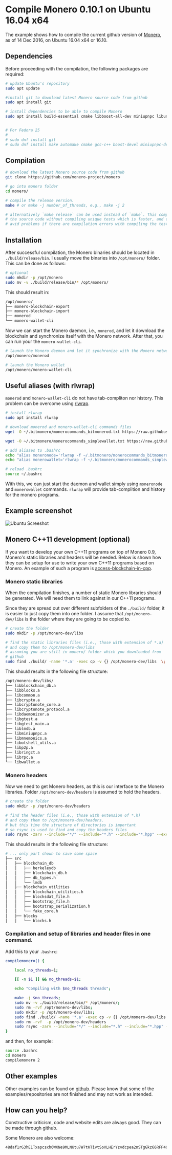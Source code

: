 # Compile Monero 0.10.1 on Ubuntu 16.04 x64

The example shows how to compile the current github version of [Monero](https://getmonero.org/), as of 14 Dec 2016, on Ubuntu 16.04 x64 or 16.10.

## Dependencies
Before proceeding with the compilation, the following packages are required:

```bash
# update Ubuntu's repository
sudo apt update

#install git to download latest Monero source code from github
sudo apt install git

# install dependencies to be able to compile Monero
sudo apt install build-essential cmake libboost-all-dev miniupnpc libunbound-dev graphviz doxygen libunwind8-dev pkg-config libssl-dev libcurl4-openssl-dev


# For Fedora 25
#
# sudo dnf install git
# sudo dnf install make automake cmake gcc-c++ boost-devel miniupnpc-devel graphviz doxygen unbound-devel libunwind-devel pkgconfig openssl-devel libcurl-devel

```

## Compilation


```bash
# download the latest Monero source code from github
git clone https://github.com/monero-project/monero

# go into monero folder
cd monero/

# compile the release version.
make # or make -j number_of_threads, e.g., make -j 2

# alternatively `make release` can be used instead of `make`. This compiles
# the source code without compiling unique tests which is faster, and can
# avid problems if there are compilation errors with compiling the tests
```

## Installation
After successful compilation, the Monero binaries should be located in `./build/release/bin`. I usually move the binaries into `/opt/monero/` folder. This can be done as follows:

```bash
# optional
sudo mkdir -p /opt/monero
sudo mv -v ./build/release/bin/* /opt/monero/
```

This should result in:
```bash
/opt/monero/
├── monero-blockchain-export
├── monero-blockchain-import
├── monerod
└── monero-wallet-cli
```

Now we can start the Monero daemon, i.e., `monerod`, and let it
download the blockchain and synchronize itself with the Monero network. After that, you can run your the `monero-wallet-cli`.

```bash
# launch the Monero daemon and let it synchronize with the Monero network
/opt/monero/monerod

# launch the Monero wallet
/opt/monero/monero-wallet-cli
```

## Useful aliases (with rlwrap)
`monerod` and `monero-wallet-cli` do not have tab-compliton nor history.
This problem can be overcome using [rlwrap](https://github.com/hanslub42/rlwrap).

```bash
# install rlwrap
sudo apt install rlwrap

# download monerod and monero-wallet-cli commands files
wget -O ~/.bitmonero/monerocommands_bitmonerod.txt https://raw.githubusercontent.com/moneroexamples/compile-monero-09-on-ubuntu-16-04/master/monerocommands_bitmonerod.txt

wget -O ~/.bitmonero/monerocommands_simplewallet.txt https://raw.githubusercontent.com/moneroexamples/compile-monero-09-on-ubuntu-16-04/master/monerocommands_simplewallet.txt

# add aliases to .bashrc
echo "alias moneronode='rlwrap -f ~/.bitmonero/monerocommands_bitmonerod.txt /opt/monero/monerod'" >> ~/.bashrc
echo "alias monerowallet='rlwrap -f ~/.bitmonero/monerocommands_simplewallet.txt /opt/monero/monero-wallet-cli'" >> ~/.bashrc

# reload .bashrc
source ~/.bashrc
```

With this, we can just start the daemon and wallet simply using
`moneronode` and `monerowallet` commands. `rlwrap` will provide
tab-complition and history for the monero programs.

## Example screenshot

![Ubuntu Screeshot](https://raw.githubusercontent.com/moneroexamples/compile-monero-09-on-ubuntu-16-04/master/imgs/ubuntu_screen.jpg)


## Monero C++11 development (optional)

If you want to develop your own C++11 programs on top of Monero 0.9,
Monero's static libraries and headers will be needed. Below is shown
how they can be setup for use to write your own C++11 programs based
on Monero. An example of such a program is  [access-blockchain-in-cpp](https://github.com/moneroexamples/access-blockchain-in-cpp).


### Monero static libraries

When the compilation finishes, a number of static Monero libraries
should be generated. We will need them to link against in our C++11 programs.

Since they are spread out over different subfolders of the `./build/` folder, it is easier to just copy them into one folder. I assume that
 `/opt/monero-dev/libs` is the folder where they are going to be copied to.

```bash
# create the folder
sudo mkdir -p /opt/monero-dev/libs

# find the static libraries files (i.e., those with extension of *.a)
# and copy them to /opt/monero-dev/libs
# assuming you are still in monero/ folder which you downloaded from
# github
sudo find ./build/ -name '*.a' -exec cp -v {} /opt/monero-dev/libs  \;
```

 This should results in the following file structure:

 ```bash
/opt/monero-dev/libs/
├── libblockchain_db.a
├── libblocks.a
├── libcommon.a
├── libcrypto.a
├── libcryptonote_core.a
├── libcryptonote_protocol.a
├── libdaemonizer.a
├── libgtest.a
├── libgtest_main.a
├── liblmdb.a
├── libminiupnpc.a
├── libmnemonics.a
├── libotshell_utils.a
├── libp2p.a
├── libringct.a
├── librpc.a
└── libwallet.a
```

### Monero headers

Now we need to get Monero headers, as this is our interface to the
Monero libraries. Folder `/opt/monero-dev/headers` is assumed
to hold the headers.

```bash
# create the folder
sudo mkdir -p /opt/monero-dev/headers

# find the header files (i.e., those with extension of *.h)
# and copy them to /opt/monero-dev/headers.
# but this time the structure of directories is important
# so rsync is used to find and copy the headers files
sudo rsync -zarv --include="*/" --include="*.h" --include="*.hpp" --exclude="*" --prune-empty-dirs ./ /opt/monero-dev/headers
```

This should results in the following file structure:

```bash
# ... only part shown to save some space
├── src
│   ├── blockchain_db
│   │   ├── berkeleydb
│   │   ├── blockchain_db.h
│   │   ├── db_types.h
│   │   └── lmdb
│   ├── blockchain_utilities
│   │   ├── blockchain_utilities.h
│   │   ├── blocksdat_file.h
│   │   ├── bootstrap_file.h
│   │   ├── bootstrap_serialization.h
│   │   └── fake_core.h
│   ├── blocks
│   │   └── blocks.h
```
### Compilation and setup of libraries and header files in one command.

Add this to your `.bashrc`:

```bash
compilemonero() {

	local no_threads=1;

	[[ -n $1 ]] && no_threads=$1;

	echo "Compiling with $no_threads threads";

	make -j $no_threads;
	sudo mv -v ./build/release/bin/* /opt/monero/;
	sudo rm -rvf /opt/monero-dev/libs;
	sudo mkdir -p /opt/monero-dev/libs;
	sudo find ./build/ -name '*.a' -exec cp -v {} /opt/monero-dev/libs  \;
	sudo rm -rvf  -p /opt/monero-dev/headers
	sudo rsync -zarv --include="*/" --include="*.h" --include="*.hpp" --exclude="*" --prune-empty-dirs ./ /opt/monero-dev/headers;
}
```

and then, for example:

```bash
source .bashrc
cd monero
compilemonero 2 
```

## Other examples

Other examples can be found on  [github](https://github.com/moneroexamples?tab=repositories).
Please know that some of the examples/repositories are not
finished and may not work as intended.

## How can you help?

Constructive criticism, code and website edits are always good. They can be made through github.

Some Monero are also welcome:
```
48daf1rG3hE1Txapcsxh6WXNe9MLNKtu7W7tKTivtSoVLHErYzvdcpea2nSTgGkz66RFP4GKVAsTV14v6G3oddBTHfxP6tU
```
